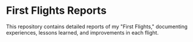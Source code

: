# First Flights Reports
This repository contains detailed reports of my "First Flights," documenting experiences, lessons learned, and improvements in each flight.



